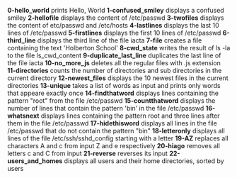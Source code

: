 **0-hello_world** prints Hello, World
**1-confused_smiley** displays a confused smiley
**2-hellofile** displays the content of /etc/passwd
**3-twofiles** displays the content of etc/passwd and /etc/hosts
**4-lastlines** displays the last 10 lines of /etc/passwd
**5-firstlines** displays the first 10 lines of /etc/passwd
**6-third_line** displays the third line of the file iacta
**7-file** creates a file containing the text 'Holberton School'
**8-cwd_state** writes the result of ls -la to the file ls_cwd_content
**9-duplicate_last_line** duplicates the last line of the file iacta
**10-no_more_js** deletes all the regular files with .js extension
**11-directories** counts the number of directories and sub directories in the current directory
**12-newest_files** displays the 10 newest files in the current directories
**13-unique** takes a list of words as input and prints only words that appeare exactly once
**14-findthatword** displays lines containing the pattern "root" from the file /etc/passwd
**15-countthatword** displays the number of lines that contain the pattern 'bin' in the file /etc/passwd
**16-whatsnext** displays lines containing the pattern root and three lines after them in the file /etc/passwd
**17-hidethisword** displays all lines in the file /etc/passwd that do not contain the pattern "bin"
**18-letteronly** displays all lines of the file /etc/ssh/sshd_config starting with a letter
**19-AZ** replaces all characters A and c from input Z and e respectively
**20-hiago** removes all letters c and C from input
**21-reverse** reverses its input
**22-users_and_homes** displays all users and their home directories, sorted by users
